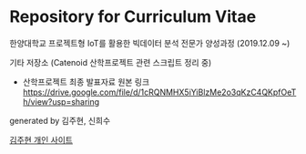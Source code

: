 # Repository for Curriculum Vitae

한양대학교 프로젝트형 IoT를 활용한 빅데이터 분석 전문가 양성과정 (2019.12.09 ~)

기타 저장소 (Catenoid 산학프로젝트 관련 스크립트 정리 중)

* 산학프로젝트 최종 발표자료 원본 링크 
  https://drive.google.com/file/d/1cRQNMHX5iYiBlzMe2o3qKzC4QKpfOeTh/view?usp=sharing

generated by 김주현, 신희수

[김주현 개인 사이트](https://take-a-look.tistory.com)
